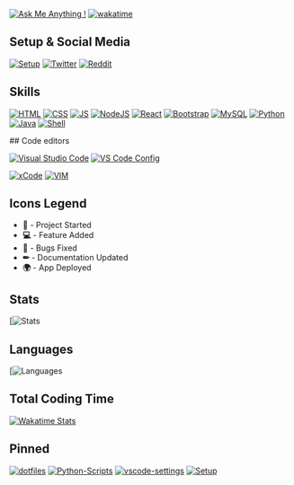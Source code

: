 [![Ask Me Anything !](https://img.shields.io/badge/Ask%20me-anything-1abc9c.svg)](https://GitHub.com/GabrielCrackPro/ama)
[![wakatime](https://wakatime.com/badge/user/00dfcd04-18fb-46f9-88a3-13a3b666b8f1.svg?style=flat-square)](https://wakatime.com/@00dfcd04-18fb-46f9-88a3-13a3b666b8f1)

## Setup & Social Media

[![Setup](https://img.shields.io/badge/Apple-MacBook_Pro_2020-999999?style=for-the-badge&logo=apple&logoColor=white)](https://github.com/GabrielCrackPro/Setup)
[![Twitter](https://img.shields.io/badge/@gabrielvr01-1da1f2?style=for-the-badge&labelColor=1da1f2&color=1da1f2&logo=twitter&logoColor=white&label=Follow)](http://twitter.com/gabrielvr001)
[![Reddit](https://img.shields.io/badge/Reddit-FF4500?style=for-the-badge&logo=reddit&logoColor=white)](http://reddit.com/gabrielvr01)

## Skills

[![HTML](https://img.shields.io/badge/HTML5-E34F26?style=for-the-badge&logo=html5&logoColor=white)](https://github.com/GabrielCrackPro?tab=repositories&q=&type=&language=html)
[![CSS](https://img.shields.io/badge/CSS3-1572B6?style=for-the-badge&logo=css3&logoColor=white)](https://github.com/GabrielCrackPro?tab=repositories&q=&type=&language=css)
[![JS](https://img.shields.io/badge/JavaScript-F7DF1E?style=for-the-badge&logo=javascript&logoColor=black)](https://github.com/GabrielCrackPro?tab=repositories&q=&type=&language=javascript)
[![NodeJS](https://img.shields.io/badge/Node.js-43853D?style=for-the-badge&logo=node.js&logoColor=white)](https://github.com/GabrielCrackPro?tab=repositories&q=&type=&language=javascript)
[![React](https://img.shields.io/badge/React-20232A?style=for-the-badge&logo=react&logoColor=61DAFB)](https://github.com/GabrielCrackPro?tab=repositories&q=&type=&language=javascript)
[![Bootstrap](https://img.shields.io/badge/Bootstrap-563D7C?style=for-the-badge&logo=bootstrap&logoColor=white)](https://github.com/GabrielCrackPro?tab=repositories&q=&type=&language=css)
[![MySQL](https://img.shields.io/badge/MySQL-00000F?style=for-the-badge&logo=mysql&logoColor=white)](https://github.com/GabrielCrackPro?tab=repositories&q=&type=&language=sql)
[![Python](https://img.shields.io/badge/Python-14354C?style=for-the-badge&logo=python&logoColor=white)](https://github.com/GabrielCrackPro?tab=repositories&q=&type=&language=python)
[![Java](https://img.shields.io/badge/Java-ED8B00?style=for-the-badge&logo=java&logoColor=white)](https://github.com/GabrielCrackPro?tab=repositories&q=&type=&language=java)
[![Shell](https://img.shields.io/badge/Shell_Script-121011?style=for-the-badge&logo=gnu-bash&logoColor=white)](https://github.com/GabrielCrackPro?tab=repositories&q=&type=&language=shell)

## Code editors

[![Visual Studio Code](https://img.shields.io/badge/Visual_Studio_Code-0078D4?style=for-the-badge&logo=visual%20studio%20code&logoColor=white)](http://visualstudio.com/download)
[![VS Code Config](https://img.shields.io/badge/VS%20Code%20Config-2B7BDB?style=for-the-badge&logo=editorconfig&logoColor=FFF)](https://github.com/GabrielCrackPro/vscode-settings)

[![xCode](https://img.shields.io/badge/Xcode-007ACC?style=for-the-badge&logo=Xcode&logoColor=white)](https://developer.apple.com/xcode)
[![VIM](https://img.shields.io/badge/VIM-%2311AB00.svg?&style=for-the-badge&logo=vim&logoColor=white)](https://www.vim.org)

## Icons Legend

- **🎉** - Project Started
- **💻** - Feature Added
- **🔧** - Bugs Fixed
- **✏** - Documentation Updated
- **🌍** - App Deployed

## Stats

[![ Stats](https://github-readme-stats.vercel.app/api?username=GabrielCrackPro&show_icons=true&theme=dark&custom_title=Stats)

## Languages

[![Languages ](https://github-readme-stats.vercel.app/api/top-langs/?username=GabrielCrackPro&theme=dark&layout=compact&custom_title=Languages)

## Total Coding Time

[![Wakatime Stats](https://github-readme-stats.vercel.app/api/wakatime?username=gabrielvr01&theme=dark&layout=compact&range=all_time&custom_title=Total%20Coding%20Time&hide=Other,Text,VimL,Git%20Config)](https://github.com/anuraghazra/github-readme-stats)

## Pinned

[![dotfiles](https://github-readme-stats.vercel.app/api/pin/?username=GabrielCrackPro&repo=dotfiles&theme=dark)](https://github.com/GabrielCrackPro/ddotfiles)
[![Python-Scripts](https://github-readme-stats.vercel.app/api/pin/?username=GabrielCrackPro&repo=python-scripts&theme=dark)](https://github.com/GabrielCrackPro/python-scripts)
[![vscode-settings](https://github-readme-stats.vercel.app/api/pin/?username=GabrielCrackPro&repo=vscode-settings&theme=dark)](https://github.com/GabrielCrackPro/vscode-settings)
[![Setup](https://github-readme-stats.vercel.app/api/pin/?username=GabrielCrackPro&repo=Setup&theme=dark)](https://github.com/GabrielCrackPro/Setup)
